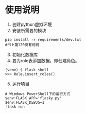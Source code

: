 # 使用说明
1. 创建python虚拟环境
2. 安装所需要的模块
```
pip install -r requirements/dev.txt
#书上第120页有说明
```
3. 初始化数据库
4. 要为role表添加数据，即创建角色。
```
(venv) $ flask shell
>>> Role.insert_roles()
```

5. 运行项目
```
# Windows PowerShell下的运行方式
$env:FLASK_APP='flasky.py'
$env:FLASK_DEBUG=1
flask run
```
